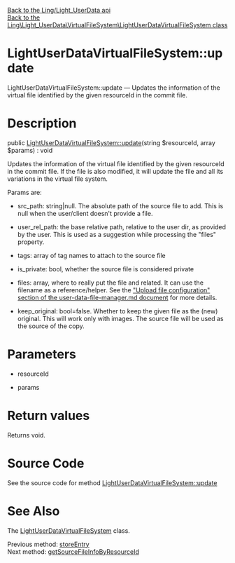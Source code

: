 [Back to the Ling/Light_UserData api](https://github.com/lingtalfi/Light_UserData/blob/master/doc/api/Ling/Light_UserData.md)<br>
[Back to the Ling\Light_UserData\VirtualFileSystem\LightUserDataVirtualFileSystem class](https://github.com/lingtalfi/Light_UserData/blob/master/doc/api/Ling/Light_UserData/VirtualFileSystem/LightUserDataVirtualFileSystem.md)


LightUserDataVirtualFileSystem::update
================



LightUserDataVirtualFileSystem::update — Updates the information of the virtual file identified by the given resourceId in the commit file.




Description
================


public [LightUserDataVirtualFileSystem::update](https://github.com/lingtalfi/Light_UserData/blob/master/doc/api/Ling/Light_UserData/VirtualFileSystem/LightUserDataVirtualFileSystem/update.md)(string $resourceId, array $params) : void




Updates the information of the virtual file identified by the given resourceId in the commit file.
If the file is also modified, it will update the file and all its variations in the virtual file system.


Params are:
- src_path: string|null. The absolute path of the source file to add.
     This is null when the user/client doesn't provide a file.

- user_rel_path: the base relative path, relative to the user dir, as provided by the user.
     This is used as a suggestion while processing the "files" property.
- tags: array of tag names to attach to the source file
- is_private: bool, whether the source file is considered private
- files: array, where to really put the file and related. It can use the filename as a reference/helper.
     See the ["Upload file configuration" section of the user-data-file-manager.md document](https://github.com/lingtalfi/Light_UserData/blob/master/doc/pages/user-data-file-manager.md) for more details.
- keep_original: bool=false. Whether to keep the given file as the (new) original. This will work only with images. The source file will be used
     as the source of the copy.




Parameters
================


- resourceId

    

- params

    


Return values
================

Returns void.








Source Code
===========
See the source code for method [LightUserDataVirtualFileSystem::update](https://github.com/lingtalfi/Light_UserData/blob/master/VirtualFileSystem/LightUserDataVirtualFileSystem.php#L370-L409)


See Also
================

The [LightUserDataVirtualFileSystem](https://github.com/lingtalfi/Light_UserData/blob/master/doc/api/Ling/Light_UserData/VirtualFileSystem/LightUserDataVirtualFileSystem.md) class.

Previous method: [storeEntry](https://github.com/lingtalfi/Light_UserData/blob/master/doc/api/Ling/Light_UserData/VirtualFileSystem/LightUserDataVirtualFileSystem/storeEntry.md)<br>Next method: [getSourceFileInfoByResourceId](https://github.com/lingtalfi/Light_UserData/blob/master/doc/api/Ling/Light_UserData/VirtualFileSystem/LightUserDataVirtualFileSystem/getSourceFileInfoByResourceId.md)<br>

